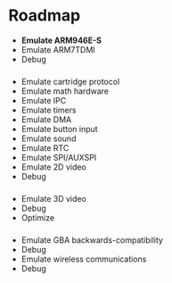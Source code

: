 # Roadmap
+ __Emulate ARM946E-S__
+ Emulate ARM7TDMI
+ Debug
###  

+ Emulate cartridge protocol
+ Emulate math hardware
+ Emulate IPC
+ Emulate timers
+ Emulate DMA
+ Emulate button input
+ Emulate sound
+ Emulate RTC
+ Emulate SPI/AUXSPI
+ Emulate 2D video
+ Debug
###  

+ Emulate 3D video
+ Debug
+ Optimize
###  

+ Emulate GBA backwards-compatibility
+ Debug
+ Emulate wireless communications
+ Debug
